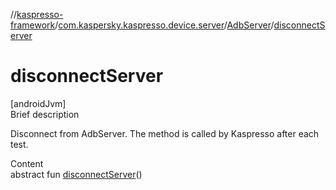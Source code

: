 //[kaspresso-framework](../../index.md)/[com.kaspersky.kaspresso.device.server](../index.md)/[AdbServer](index.md)/[disconnectServer](disconnect-server.md)



# disconnectServer  
[androidJvm]  
Brief description  


Disconnect from AdbServer. The method is called by Kaspresso after each test.

  
Content  
abstract fun [disconnectServer](disconnect-server.md)()  



